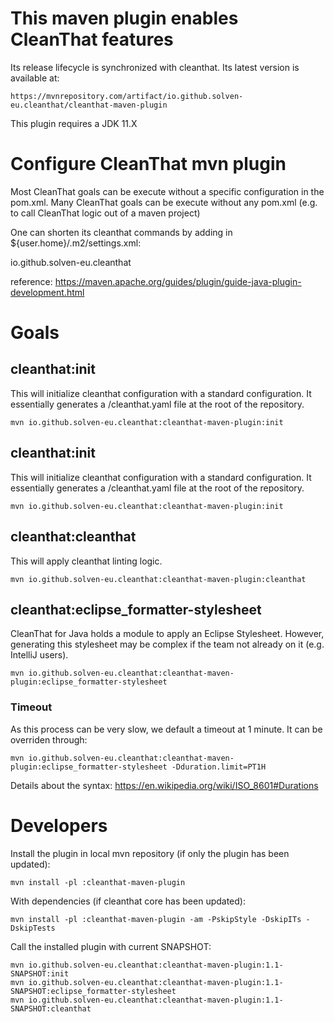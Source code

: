 # This maven plugin enables CleanThat features

Its release lifecycle is synchronized with cleanthat. Its latest version is available at:

    https://mvnrepository.com/artifact/io.github.solven-eu.cleanthat/cleanthat-maven-plugin

This plugin requires a JDK 11.X

# Configure CleanThat mvn plugin

Most CleanThat goals can be execute without a specific configuration in the pom.xml.
Many CleanThat goals can be execute without any pom.xml (e.g. to call CleanThat logic out of a maven project)

One can shorten its cleanthat commands by adding in ${user.home}/.m2/settings.xml:

<pluginGroups>
  <pluginGroup>io.github.solven-eu.cleanthat</pluginGroup>
</pluginGroups>

reference: https://maven.apache.org/guides/plugin/guide-java-plugin-development.html

# Goals

## cleanthat:init

This will initialize cleanthat configuration with a standard configuration. It essentially generates a /cleanthat.yaml file at the root of the repository.

    mvn io.github.solven-eu.cleanthat:cleanthat-maven-plugin:init

## cleanthat:init

This will initialize cleanthat configuration with a standard configuration. It essentially generates a /cleanthat.yaml file at the root of the repository.

    mvn io.github.solven-eu.cleanthat:cleanthat-maven-plugin:init

## cleanthat:cleanthat

This will apply cleanthat linting logic.

    mvn io.github.solven-eu.cleanthat:cleanthat-maven-plugin:cleanthat
    
## cleanthat:eclipse_formatter-stylesheet

CleanThat for Java holds a module to apply an Eclipse Stylesheet. However, generating this stylesheet may be complex if the team not already on it (e.g. IntelliJ users).

    mvn io.github.solven-eu.cleanthat:cleanthat-maven-plugin:eclipse_formatter-stylesheet

### Timeout

As this process can be very slow, we default a timeout at 1 minute. It can be overriden through:

    mvn io.github.solven-eu.cleanthat:cleanthat-maven-plugin:eclipse_formatter-stylesheet -Dduration.limit=PT1H

Details about the syntax: https://en.wikipedia.org/wiki/ISO_8601#Durations

# Developers

Install the plugin in local mvn repository (if only the plugin has been updated):

    mvn install -pl :cleanthat-maven-plugin
    
With dependencies (if cleanthat core has been updated):

    mvn install -pl :cleanthat-maven-plugin -am -PskipStyle -DskipITs -DskipTests

Call the installed plugin with current SNAPSHOT:
    
    mvn io.github.solven-eu.cleanthat:cleanthat-maven-plugin:1.1-SNAPSHOT:init
    mvn io.github.solven-eu.cleanthat:cleanthat-maven-plugin:1.1-SNAPSHOT:eclipse_formatter-stylesheet
    mvn io.github.solven-eu.cleanthat:cleanthat-maven-plugin:1.1-SNAPSHOT:cleanthat
